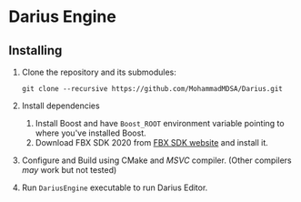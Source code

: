 # Darius Engine

## Installing

1. Clone the repository and its submodules:

    `git clone --recursive https://github.com/MohammadMDSA/Darius.git`

2. Install dependencies
    1. Install Boost and have `Boost_ROOT` environment variable pointing to where you've installed Boost.
    2. Download FBX SDK 2020 from [FBX SDK website](https://autodesk.com/fbx) and install it.
3. Configure and Build using CMake and *MSVC* compiler. (Other compilers *may* work but not tested)

4. Run `DariusEngine` executable to run Darius Editor.
